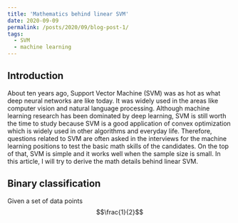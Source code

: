 ```yaml
---
title: 'Mathematics behind linear SVM'
date: 2020-09-09
permalink: /posts/2020/09/blog-post-1/
tags:
  - SVM
  - machine learning
---
```

<script type="text/javascript" async src="https://cdn.mathjax.org/mathjax/latest/MathJax.js?config=TeX-MML-AM_CHTML"> </script>

## Introduction
About ten years ago, Support Vector Machine (SVM) was as hot as what deep neural
networks are like today. It was widely used in the areas like computer vision
and natural language processing. Although machine learning research has been
dominated by deep learning, SVM is still worth the time to study because SVM is
a good application of convex optimization which is widely used in other
algorithms and everyday life. Therefore, questions related to SVM are often asked
in the interviews for the machine learning positions to test the basic math skills
of the candidates. On the top of that, SVM is simple and it works well when the
sample size is small. In this article, I will try to derive the math details
behind linear SVM.

## Binary classification
Given a set of data points $$\frac{1}{2}$$
